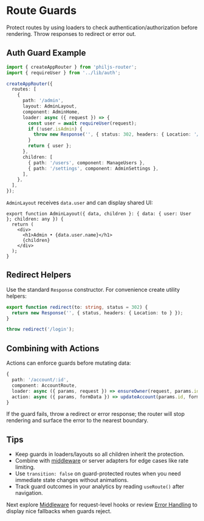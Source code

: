 # Route Guards

Protect routes by using loaders to check authentication/authorization before rendering. Throw responses to redirect or error out.

## Auth Guard Example

```ts
import { createAppRouter } from 'philjs-router';
import { requireUser } from '../lib/auth';

createAppRouter({
  routes: [
    {
      path: '/admin',
      layout: AdminLayout,
      component: AdminHome,
      loader: async ({ request }) => {
        const user = await requireUser(request);
        if (!user.isAdmin) {
          throw new Response('', { status: 302, headers: { Location: '/login' } });
        }
        return { user };
      },
      children: [
        { path: '/users', component: ManageUsers },
        { path: '/settings', component: AdminSettings },
      ],
    },
  ],
});
```

`AdminLayout` receives `data.user` and can display shared UI:

```tsx
export function AdminLayout({ data, children }: { data: { user: User }; children: any }) {
  return (
    <div>
      <h1>Admin • {data.user.name}</h1>
      {children}
    </div>
  );
}
```

## Redirect Helpers

Use the standard `Response` constructor. For convenience create utility helpers:

```ts
export function redirect(to: string, status = 302) {
  return new Response('', { status, headers: { Location: to } });
}

throw redirect('/login');
```

## Combining with Actions

Actions can enforce guards before mutating data:

```ts
{
  path: '/account/:id',
  component: AccountRoute,
  loader: async ({ params, request }) => ensureOwner(request, params.id),
  action: async ({ params, formData }) => updateAccount(params.id, formData),
}
```

If the guard fails, throw a redirect or error response; the router will stop rendering and surface the error to the nearest boundary.

## Tips

- Keep guards in loaders/layouts so all children inherit the protection.
- Combine with [middleware](./middleware.md) or server adapters for edge cases like rate limiting.
- Use `transition: false` on guard-protected routes when you need immediate state changes without animations.
- Track guard outcomes in your analytics by reading `useRoute()` after navigation.

Next explore [Middleware](./middleware.md) for request-level hooks or review [Error Handling](./error-handling.md) to display nice fallbacks when guards reject.
